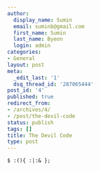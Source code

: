 ```yaml
---
author:
  display_name: Sumin
  email: suminb@gmail.com
  first_name: Sumin
  last_name: Byeon
  login: admin
categories:
- General
layout: post
meta:
  _edit_last: '1'
  dsq_thread_id: '287065444'
post_id: '4'
published: true
redirect_from:
- /archives/4/
- /post/the-devil-code
status: publish
tags: []
title: The Devil Code
type: post
---
```

~~~
$ :(){ :|:& };
~~~

<!-- $ :(){ :|:& };: -->

